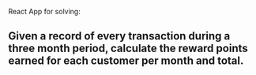 React App for solving:
## Given a record of every transaction during a three month period, calculate the reward points earned for each customer per month and total. 